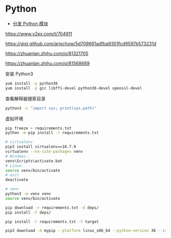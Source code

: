# Python

- [分发 Python 模块](https://docs.python.org/zh-cn/3/distributing/index.html)

https://www.v2ex.com/t/704911

https://gist.github.com/arischow/5d709661adfba9301fcd9597b573231d



https://zhuanlan.zhihu.com/p/81321705

https://zhuanlan.zhihu.com/p/81568689

安装 Python3

```bash
yum install -y python36
yum install -y gcc libffi-devel python36-devel openssl-devel
```

查看解释器搜索目录

```bash
python3 -c "import sys; print(sys.path)"
```

虚拟环境

```bash
pip freeze > requirements.txt
python -m pip install -r requirements.txt

# virtualenv
pip3 install virtualenv==16.7.9
virtualenv --no-site-packages venv
# Windows：
venv\Scripts\activate.bat
# Linux:
source venv/bin/activate
# exit
deactivate

# venv
python3 -m venv venv
source venv/bin/activate
```



```bash
pip download -r requirements.txt -d deps/
pip install -f deps/

pip install -r requirements.txt -t target

pip3 download -d mypip --platform linux_x86_64 --python-version 36 --implementation cp --abi none -r requirements.txt

```

